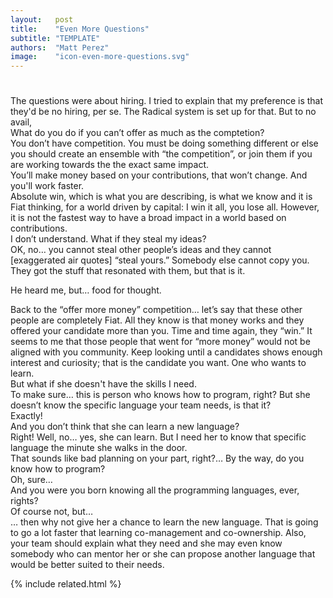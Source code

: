 ```yaml
---
layout:   post
title:    "Even More Questions"
subtitle: "TEMPLATE"
authors:  "Matt Perez"
image:    "icon-even-more-questions.svg"
---
```


<div style="display:none;">
 <p>Every time I talk about <span class="_paradigm">Fiat</span> and the co-ownership model a question always comes up that surprises me.</p>
</div>

<h1></h1>
 <div>The questions were about hiring. I tried to explain that my preference is that they'd be no hiring, per se. The <span class="_paradigm">Radical</span> system is set up for that. But to no avail,</div>
  <div class="_speakera">What do you do if you can&rsquo;t offer as much as the comptetion?</div>
  <div class="_speakerb">You don&rsquo;t have competition. You must be doing something different or else you should create an ensemble with &ldquo;the competition&rdquo;, or join them if you are working towards the the exact same impact.</div>
  <div class='_speakera'>You&rsquo;ll make money based on your contributions, that won&rsquo;t change. And you'll work faster.</div>
  <div class='_speakerb'>Absolute win, which is what you are describing, is what we know and it is Fiat thinking, for a world driven by capital: I win it all, you lose all. However, it is not the fastest way to have a broad impact in a world based on contributions.</div>
  <div class="_speakera">I don&rsquo;t understand. What if they steal my ideas?</div>
  <div class="_speakerb">OK, no&hellip; you cannot steal other people&rsquo;s ideas and they cannot [exaggerated air quotes] &ldquo;steal yours.&rdquo; Somebody else cannot copy you. They got the stuff that resonated with them, but that is it.</div>
  <p>He heard me, but&hellip; food for thought.</p>
  <div class="_speakerb">Back to the &ldquo;offer more money&rdquo; competition&hellip; let&rsquo;s say that these other people are completely <span class="_paradigm">Fiat</span>. All they know is that money works and they offered your candidate more than you. Time and time again, they &ldquo;win.&rdquo; It seems to me that those people that went for &ldquo;more money&rdquo; would not be aligned with you community. Keep looking until a candidates shows enough interest and curiosity; that is the candidate you want. One who wants to learn.  </div>
  <div class="_speakera">But what if she doesn't have the skills I need.</div>
  <div class="_speakerb">To make sure&hellip; this is person who knows how to program, right? But she doesn&rsquo;t know the specific language your team needs, is that it?</div>
  <div class="_speakera">Exactly!</div>
  <div class="_speakerb">And you don&rsquo;t think that she can learn a new language?</div>
  <div class="_speakera">Right! Well, no&hellip; yes, she can learn. But I need her to know that specific language the minute she walks in the door.</div>
  <div class="_speakerb">That sounds like bad planning on your part, right?&hellip; By the way, do you know how to program?</div>
  <div class="_speakera">Oh, sure&hellip;</div>
  <div class="_speakerb">And you were you born knowing all the programming languages, ever, rights?</div>
  <div class="_speakera">Of course not, but&hellip;</div>
  <div class="_speakerb">&hellip; then why not give her a chance to learn the new language. That is going to go a lot faster that learning co-management and co-ownership. Also, your team should explain what they need and she may even know somebody who can mentor her or she can propose another language that would be better suited to their needs.</div>

{% include related.html %}